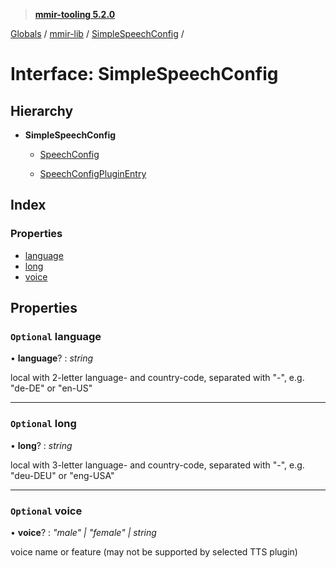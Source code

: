 > **[mmir-tooling 5.2.0](../README.md)**

[Globals](../README.md) / [mmir-lib](../modules/mmir_lib.md) / [SimpleSpeechConfig](mmir_lib.simplespeechconfig.md) /

# Interface: SimpleSpeechConfig

## Hierarchy

* **SimpleSpeechConfig**

  * [SpeechConfig](mmir_lib.speechconfig.md)

  * [SpeechConfigPluginEntry](mmir_lib.speechconfigpluginentry.md)

## Index

### Properties

* [language](mmir_lib.simplespeechconfig.md#optional-language)
* [long](mmir_lib.simplespeechconfig.md#optional-long)
* [voice](mmir_lib.simplespeechconfig.md#optional-voice)

## Properties

### `Optional` language

• **language**? : *string*

local with 2-letter language- and country-code, separated with "-", e.g. "de-DE" or "en-US"

___

### `Optional` long

• **long**? : *string*

local with 3-letter language- and country-code, separated with "-", e.g. "deu-DEU" or "eng-USA"

___

### `Optional` voice

• **voice**? : *"male" | "female" | string*

voice name or feature (may not be supported by selected TTS plugin)